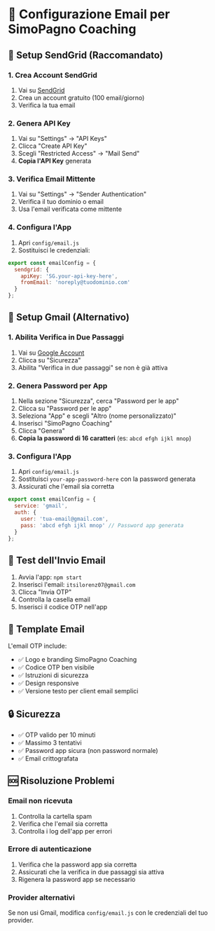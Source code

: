 # 📧 Configurazione Email per SimoPagno Coaching

## 🔧 Setup SendGrid (Raccomandato)

### 1. Crea Account SendGrid
1. Vai su [SendGrid](https://sendgrid.com/)
2. Crea un account gratuito (100 email/giorno)
3. Verifica la tua email

### 2. Genera API Key
1. Vai su "Settings" → "API Keys"
2. Clicca "Create API Key"
3. Scegli "Restricted Access" → "Mail Send"
4. **Copia l'API Key** generata

### 3. Verifica Email Mittente
1. Vai su "Settings" → "Sender Authentication"
2. Verifica il tuo dominio o email
3. Usa l'email verificata come mittente

### 4. Configura l'App
1. Apri `config/email.js`
2. Sostituisci le credenziali:

```javascript
export const emailConfig = {
  sendgrid: {
    apiKey: 'SG.your-api-key-here',
    fromEmail: 'noreply@tuodominio.com'
  }
};
```

## 🔧 Setup Gmail (Alternativo)

### 1. Abilita Verifica in Due Passaggi
1. Vai su [Google Account](https://myaccount.google.com/)
2. Clicca su "Sicurezza"
3. Abilita "Verifica in due passaggi" se non è già attiva

### 2. Genera Password per App
1. Nella sezione "Sicurezza", cerca "Password per le app"
2. Clicca su "Password per le app"
3. Seleziona "App" e scegli "Altro (nome personalizzato)"
4. Inserisci "SimoPagno Coaching"
5. Clicca "Genera"
6. **Copia la password di 16 caratteri** (es: `abcd efgh ijkl mnop`)

### 3. Configura l'App
1. Apri `config/email.js`
2. Sostituisci `your-app-password-here` con la password generata
3. Assicurati che l'email sia corretta

```javascript
export const emailConfig = {
  service: 'gmail',
  auth: {
    user: 'tua-email@gmail.com',
    pass: 'abcd efgh ijkl mnop' // Password app generata
  }
};
```

## 🚀 Test dell'Invio Email

1. Avvia l'app: `npm start`
2. Inserisci l'email: `itsilorenz07@gmail.com`
3. Clicca "Invia OTP"
4. Controlla la casella email
5. Inserisci il codice OTP nell'app

## 📧 Template Email

L'email OTP include:
- ✅ Logo e branding SimoPagno Coaching
- ✅ Codice OTP ben visibile
- ✅ Istruzioni di sicurezza
- ✅ Design responsive
- ✅ Versione testo per client email semplici

## 🔒 Sicurezza

- ✅ OTP valido per 10 minuti
- ✅ Massimo 3 tentativi
- ✅ Password app sicura (non password normale)
- ✅ Email crittografata

## 🆘 Risoluzione Problemi

### Email non ricevuta
1. Controlla la cartella spam
2. Verifica che l'email sia corretta
3. Controlla i log dell'app per errori

### Errore di autenticazione
1. Verifica che la password app sia corretta
2. Assicurati che la verifica in due passaggi sia attiva
3. Rigenera la password app se necessario

### Provider alternativi
Se non usi Gmail, modifica `config/email.js` con le credenziali del tuo provider.
